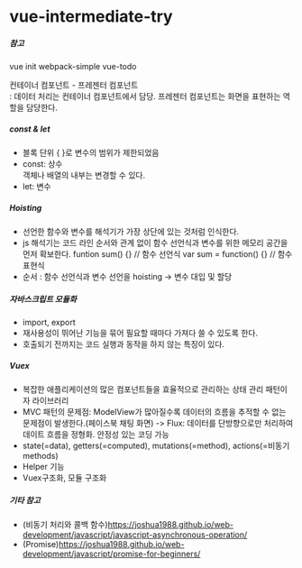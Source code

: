 # vue-intermediate-try

##### 참고
vue init webpack-simple vue-todo

컨테이너 컴포넌트 - 프레젠터 컴포넌트   
: 데이터 처리는 컨테이너 컴포넌트에서 담당. 프레젠터 컴포넌트는 화면을 표현하는 역할을 담당한다.

##### const & let  
- 블록 단위 { }로 변수의 범위가 제한되었음
- const: 상수  
  객체나 배열의 내부는 변경할 수 있다.
- let: 변수

##### Hoisting
- 선언한 함수와 변수를 해석기가 가장 상단에 있는 것처럼 인식한다.
- js 해석기는 코드 라인 순서와 관계 없이 함수 선언식과 변수를 위한 메모리 공간을 먼저 확보한다.
  funtion sum() {} // 함수 선언식
  var sum = function() {} // 함수 표현식
- 순서 : 함수 선언식과 변수 선언을 hoisting -> 변수 대입 및 할당

##### 자바스크립트 모듈화
- import, export
- 재사용성이 뛰어난 기능을 묶어 필요할 때마다 가져다 쓸 수 있도록 한다.
- 호출되기 전까지는 코드 실행과 동작을 하지 않는 특징이 있다.

##### Vuex
- 복잡한 애플리케이션의 많은 컴포넌트들을 효율적으로 관리하는 상태 관리 패턴이자 라이브러리
- MVC 패턴의 문제점: ModelView가 많아질수록 데이터의 흐름을 추적할 수 없는 문제점이 발생한다.(페이스북 채팅 화면) -> 
  Flux: 데이터를 단방향으로만 처리하여 데이트 흐름을 정형화. 안정성 있는 코딩 가능
- state(=data), getters(=computed), mutations(=method), actions(=비동기 methods)
- Helper 기능
- Vuex구조화, 모듈 구조화

##### 기타 참고
- (비동기 처리와 콜백 함수)https://joshua1988.github.io/web-development/javascript/javascript-asynchronous-operation/
- (Promise)https://joshua1988.github.io/web-development/javascript/promise-for-beginners/